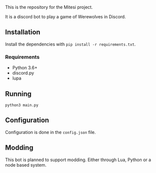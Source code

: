 This is the repository for the Mitesi project.

It is a discord bot to play a game of Werewolves in Discord.

## Installation

Install the dependencies with `pip install -r requirements.txt`.

### Requirements

* Python 3.6+
* discord.py
* lupa

## Running

`python3 main.py`

## Configuration

Configuration is done in the `config.json` file.

## Modding

This bot is planned to support modding.
Either through Lua, Python or a node based system.

